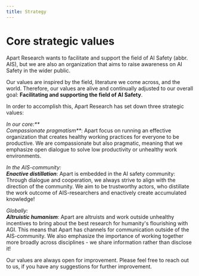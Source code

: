 ```yaml
---
title: Strategy
---
```


# Core strategic values

Apart Research wants to facilitate and support the field of AI Safety (abbr. AIS), but we are also an organization that aims to raise awareness on AI Safety in the wider public.

Our values are inspired by the field, literature we come across, and the world. Therefore, our values are alive and continually adjusted to our overall goal: **Facilitating and supporting the field of AI Safety**.

In order to accomplish this, Apart Research has set down three strategic values:

_In our core:** \
Compassionate pragmatism**_: Apart focus on running an effective organization that creates healthy working practices for everyone to be productive. We are compassionate but also pragmatic, meaning that we emphasize open dialogue to solve low productivity or unhealthy work environments.

_In the AIS-community: \
**Enactive distillation**_: Apart is embedded in the AI safety community: Through dialogue and cooperation, we always strive to align with the direction of the community. We aim to be trustworthy actors, who distillate the work outcome of AIS-researchers and enactively create accumulated knowledge!

_Globally: \
**Altruistic humanism**_: Apart are altruists and work outside unhealthy incentives to bring about the best research for humanity's flourishing with AGI. This means that Apart has channels for communication outside of the AIS-community. We also emphasize the importance of working together more broadly across disciplines - we share information rather than disclose it!

Our values are always open for improvement. Please feel free to reach out to us, if you have any suggestions for further improvement.
